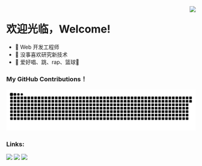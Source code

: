 <img align="right" src="https://github-readme-stats.vercel.app/api/top-langs/?username=husanr&layout=compact" />

# 欢迎光临，Welcome!

- :orange_book: Web 开发工程师
- :hammer: 没事喜欢研究新技术
- :ram: 爱好唱、跳、rap、篮球👀

### My GitHub Contributions！
![](https://raw.githubusercontent.com/husanr/husanr/main/assets/github-contribution-grid-snake.svg)

### Links:

<a href="https://blog.csdn.net/weixin_42560424?type=blog"><img src="https://img.shields.io/static/v1?label=Blog&message=CSDN&color=orange"/></a>
<a href="https://juejin.cn/user/1169536102434904"><img src="https://img.shields.io/static/v1?label=Blog&message=Juejin&color=blue"/></a>
<a href="https://mp.weixin.qq.com/s?__biz=Mzg5NTczMjAxMg==&mid=2247484268&idx=1&sn=48204cfe8312f6ccb6aeb81f7417b5b1&chksm=c00a932ff77d1a395007b4d067c37f2052aa68e95e521366213f2cd83e282c452822f7209586#rd"><img src="https://img.shields.io/static/v1?label=WeChat&message=Weixin&color=green"/></a>
